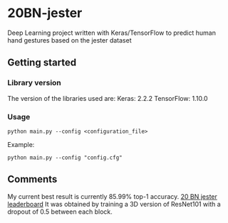 # 20BN-jester
Deep Learning project written with Keras/TensorFlow to predict human hand gestures based on the jester dataset

## Getting started

### Library version
The version of the libraries used are:
Keras: 2.2.2
TensorFlow: 1.10.0

### Usage
```
python main.py --config <configuration_file>
```
Example:
```
python main.py --config "config.cfg"
```

## Comments
My current best result is currently 85.99% top-1 accuracy. [20 BN jester leaderboard](https://20bn.com/datasets/jester/)
It was obtained by training a 3D version of ResNet101 with a dropout of 0.5 between each block. 
